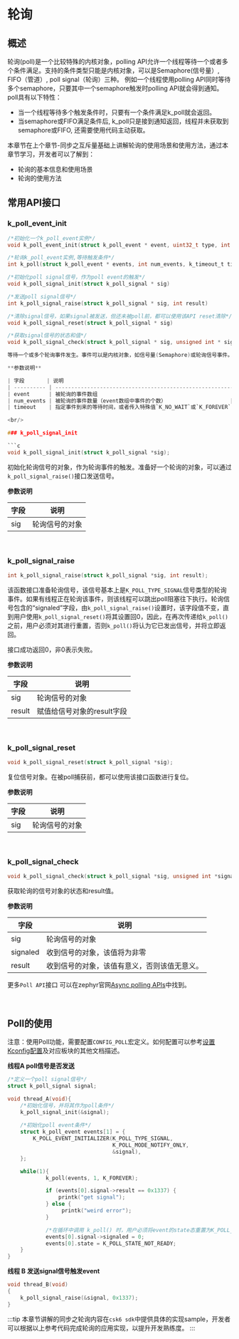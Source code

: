 # 轮询
## 概述

轮询(poll)是一个比较特殊的内核对象，polling API允许一个线程等待一个或者多个条件满足。支持的条件类型只能是内核对象，可以是Semaphore(信号量）, FIFO（管道）, poll signal（轮询）三种。
例如一个线程使用polling API同时等待多个semaphore，只要其中一个semaphore触发时polling API就会得到通知。
poll具有以下特性：

- 当一个线程等待多个触发条件时，只要有一个条件满足k_poll就会返回。
- 当semaphore或FIFO满足条件后, k_poll只是接到通知返回，线程并未获取到semaphore或FIFO, 还需要使用代码主动获取。

本章节在上个章节-同步之互斥量基础上讲解轮询的使用场景和使用方法，通过本章节学习，开发者可以了解到：
- 轮询的基本信息和使用场景
- 轮询的使用方法

## 常用API接口

### k_poll_event_init

```c
/*初始化一个k_poll_event实例*/
void k_poll_event_init(struct k_poll_event * event, uint32_t type, int mode, void * obj)	

/*轮询k_poll_event实例,等待触发条件*/
int k_poll(struct k_poll_event * events, int num_events, k_timeout_t timeout)	

/*初始化poll signal信号，作为poll event的触发*/
void k_poll_signal_init(struct k_poll_signal * sig)	

/*发送poll signal信号*/
int k_poll_signal_raise(struct k_poll_signal * sig, int result)	

/*清除signal信号，如果signal被发送，但还未被poll前，都可以使用该API reset清除*/
void k_poll_signal_reset(struct k_poll_signal * sig)

/*获取signal信号的状态和值*/
void k_poll_signal_check(struct k_poll_signal * sig, unsigned int * signaled, int * result)	

等待一个或多个轮询事件发生。事件可以是内核对象，如信号量(Semaphore)或轮询信号事件。在对象变为可用且其等待队列为空之前，轮询线程无法获取对象上的轮询事件，因此，当被轮询的对象只有一个线程（轮询线程）试图获取它们时，`k_poll()`调用更有效。当`k_poll()`返回0时，调用方应轮询所有给`k_poll()`的事件，并检查状态字段中预期的值，并采取相关操作。再次调用`k_poll()`之前，用户必须将状态字段重置为`K_POLL_STATE_NOT_READY`。

**参数说明**

| 字段       | 说明                                                         |
| ---------- | ------------------------------------------------------------ |
| event      | 被轮询的事件数组                                             |
| num_events | 被轮询的事件数量（event数组中事件的个数）                    |
| timeout    | 指定事件到来的等待时间，或者传入特殊值`K_NO_WAIT`或`K_FOREVER` |

<br/>

### k_poll_signal_init

```c
void k_poll_signal_init(struct k_poll_signal *sig);
```

初始化轮询信号的对象，作为轮询事件的触发。准备好一个轮询的对象，可以通过`k_poll_signal_raise()`接口发送信号。

**参数说明**

| 字段 | 说明           |
| ---- | -------------- |
| sig  | 轮询信号的对象 |

<br/>

### k_poll_signal_raise

```c
int k_poll_signal_raise(struct k_poll_signal *sig, int result);
```

该函数接口准备轮询信号，该信号基本上是`K_POLL_TYPE_SIGNAL`信号类型的轮询事件。如果有线程正在轮询该事件，则该线程可以跳出poll阻塞往下执行。轮询信号包含的“signaled”字段，由`k_poll_signal_raise()`设置时，该字段值不变，直到用户使用`k_poll_signal_reset()`将其设置回0，因此，在再次传递给`k_poll()`之前，用户必须对其进行重置，否则`k_poll()`将认为它已发出信号，并将立即返回。

接口成功返回0，非0表示失败。

**参数说明**

| 字段   | 说明                       |
| ------ | -------------------------- |
| sig    | 轮询信号的对象             |
| result | 赋值给信号对象的result字段 |

<br/>

### k_poll_signal_reset

```c
void k_poll_signal_reset(struct k_poll_signal *sig);
```

复位信号对象。在被poll捕获前，都可以使用该接口函数进行复位。

**参数说明**

| 字段 | 说明           |
| ---- | -------------- |
| sig  | 轮询信号的对象 |

<br/>

### k_poll_signal_check

```c
void k_poll_signal_check(struct k_poll_signal *sig, unsigned int *signaled, int *result);
```

获取轮询的信号对象的状态和result值。

**参数说明**

| 字段     | 说明                                         |
| -------- | -------------------------------------------- |
| sig      | 轮询信号的对象                               |
| signaled | 收到信号的对象，该值将为非零                 |
| result   | 收到信号的对象，该值有意义，否则该值无意义。 |

更多`Poll API`接口 可以在zephyr官网[Async polling APIs](https://docs.zephyrproject.org/latest/doxygen/html/group__poll__apis.html)中找到。

<br/>

## Poll的使用

注意：使用Poll功能，需要配置`CONFIG_POLL`宏定义。如何配置可以参考[设置Kconfig配置](../../build/kconfig/Kconfig_configuration.md)及对应板块的其他文档描述。

**线程A poll信号是否发送**

```c
/*定义一个poll signal信号*/
struct k_poll_signal signal;

void thread_A(void){
    /*初始化信号，并将其作为poll条件*/
    k_poll_signal_init(&signal);
    
    /*初始化poll event条件*/
    struct k_poll_event events[1] = {
        K_POLL_EVENT_INITIALIZER(K_POLL_TYPE_SIGNAL,
                                 K_POLL_MODE_NOTIFY_ONLY,
                                 &signal),
    };

    while(1){
            k_poll(events, 1, K_FOREVER);

            if (events[0].signal->result == 0x1337) {
                printk("get signal");
            } else {
                 printk("weird error");
            }

            /*在循环中调用 k_poll() 时，用户必须将event的state态重置为K_POLL_STATE_NOT_READY*/
            events[0].signal->signaled = 0;
            events[0].state = K_POLL_STATE_NOT_READY;
    }
}
```

**线程 B 发送signal信号触发event**

```c
void thread_B(void)
{
    k_poll_signal_raise(&signal, 0x1337);
}
```
:::tip 
本章节讲解的同步之轮询内容在`csk6 sdk`中提供具体的实现sample，开发者可以根据以上参考代码完成轮询的应用实现，以提升开发熟练度。
::: 